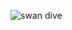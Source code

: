 ![swan dive](https://instagram.fvie1-1.fna.fbcdn.net/v/t51.2885-15/e15/22071286_439158473147023_4361978402249375744_n.jpg?_nc_ht=instagram.fvie1-1.fna.fbcdn.net&_nc_cat=107&_nc_ohc=Q9J8EYaHMMsAX-E_RZv&_nc_tp=18&oh=a268f6e2fcb563bc6cb265cd221fcf78&oe=5F784A00)
